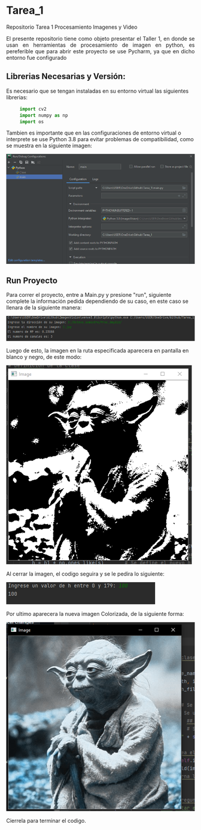 # Tarea_1
Repositorio Tarea 1 Procesamiento Imagenes y Video

<p align="justify"> El presente repositorio tiene como objeto presentar el Taller 1, en donde se usan en herramientas de procesamiento de imagen en python,
es pereferible que para abrir este proyecto se use Pycharm, ya que en dicho entorno fue configurado</p>

## Librerias Necesarias y Versión:

Es necesario que se tengan instaladas en su entorno virtual las siguientes librerias: 
 
```python
     import cv2
     import numpy as np
     import os
```

Tambien es importante que en las configuraciones de entorno virtual o interprete se use Python 3.8 para evitar problemas de compatibilidad, como 
se muestra en la siguiente imagen:

<p >
   <img src=Imagenes/Captura.PNG>
</p>

## Run Proyecto 

Para correr el proyecto, entre a Main.py y presione "run", siguiente complete la información pedida dependiendo de su caso, en este caso
se llenara de la siguiente manera: 

<p >
   <img src=Imagenes/Ruta.PNG>
</p>

Luego de esto, la imagen en la ruta especificada aparecera en pantalla en blanco y negro, de este modo: 

<p >
   <img src=Imagenes/ByN.PNG>
</p>

Al cerrar la imagen, el codigo seguira y se le pedira lo siguiente: 

<p >
   <img src=Imagenes/hin.PNG>
</p>

Por ultimo aparecera la nueva imagen Colorizada, de la siguiente forma: 

<p >
   <img src=Imagenes/ImaH.PNG>
</p>

Cierrela para terminar el codigo. 




